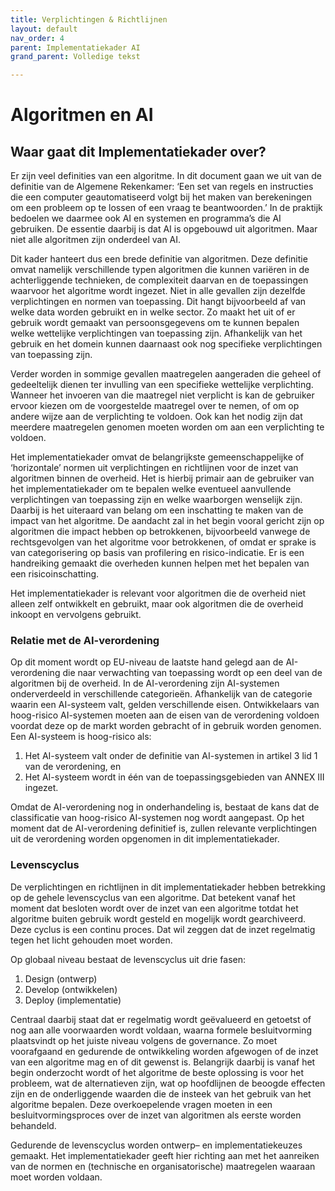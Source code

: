 ```yaml
---
title: Verplichtingen & Richtlijnen
layout: default
nav_order: 4
parent: Implementatiekader AI
grand_parent: Volledige tekst

---
```


# Algoritmen en AI

## **Waar gaat dit Implementatiekader over?**

Er zijn veel definities van een algoritme. In dit document gaan we uit van de definitie van de Algemene Rekenkamer: ‘Een set van regels en instructies die een computer geautomatiseerd volgt bij het maken van berekeningen om een probleem op te lossen of een vraag te beantwoorden.’ In de praktijk bedoelen we daarmee ook AI en systemen en programma’s die AI gebruiken. De essentie daarbij is dat AI is opgebouwd uit algoritmen. Maar niet alle algoritmen zijn onderdeel van AI.

Dit kader hanteert dus een brede definitie van algoritmen. Deze definitie omvat namelijk verschillende typen algoritmen die kunnen variëren in de achterliggende technieken, de complexiteit daarvan en de toepassingen waarvoor het algoritme wordt ingezet. Niet in alle gevallen zijn dezelfde verplichtingen en normen van toepassing. Dit hangt bijvoorbeeld af van welke data worden gebruikt en in welke sector. Zo maakt het uit of er gebruik wordt gemaakt van persoonsgegevens om te kunnen bepalen welke wettelijke verplichtingen van toepassing zijn. Afhankelijk van het gebruik en het domein kunnen daarnaast ook nog specifieke verplichtingen van toepassing zijn.

Verder worden in sommige gevallen maatregelen aangeraden die geheel of gedeeltelijk dienen ter invulling van een specifieke wettelijke verplichting. Wanneer het invoeren van die maatregel niet verplicht is kan de gebruiker ervoor kiezen om de voorgestelde maatregel over te nemen, of om op andere wijze aan de verplichting te voldoen. Ook kan het nodig zijn dat meerdere maatregelen genomen moeten worden om aan een verplichting te voldoen.

Het implementatiekader omvat de belangrijkste gemeenschappelijke of ‘horizontale’ normen uit verplichtingen en richtlijnen voor de inzet van algoritmen binnen de overheid. Het is hierbij primair aan de gebruiker van het implementatiekader om te bepalen welke eventueel aanvullende verplichtingen van toepassing zijn en welke waarborgen wenselijk zijn. Daarbij is het uiteraard van belang om een inschatting te maken van de impact van het algoritme. De aandacht zal in het begin vooral gericht zijn op algoritmen die impact hebben op betrokkenen, bijvoorbeeld vanwege de rechtsgevolgen van het algoritme voor betrokkenen, of omdat er sprake is van categorisering op basis van profilering en risico-indicatie. Er is een handreiking gemaakt die overheden kunnen helpen met het bepalen van een risicoinschatting.

Het implementatiekader is relevant voor algoritmen die de overheid niet alleen zelf ontwikkelt en gebruikt, maar ook algoritmen die de overheid inkoopt en vervolgens gebruikt.

### **Relatie met de AI-verordening**

Op dit moment wordt op EU-niveau de laatste hand gelegd aan de AI-verordening die naar verwachting van toepassing wordt op een deel van de algoritmen bij de overheid. In de AI-verordening zijn AI-systemen onderverdeeld in verschillende categorieën. Afhankelijk van de categorie waarin een AI-systeem valt, gelden verschillende eisen. Ontwikkelaars van hoog-risico AI-systemen moeten aan de eisen van de verordening voldoen voordat deze op de markt worden gebracht of in gebruik worden genomen. Een AI-systeem is hoog-risico als:

1. Het AI-systeem valt onder de definitie van AI-systemen in artikel 3 lid 1 van de verordening, en
2. Het AI-systeem wordt in één van de toepassingsgebieden van ANNEX III ingezet.

Omdat de AI-verordening nog in onderhandeling is, bestaat de kans dat de classificatie van hoog-risico AI-systemen nog wordt aangepast. Op het moment dat de AI-verordening definitief is, zullen relevante verplichtingen uit de verordening worden opgenomen in dit implementatiekader.

### **Levenscyclus**

De verplichtingen en richtlijnen in dit implementatiekader hebben betrekking op de gehele levenscyclus van een algoritme. Dat betekent vanaf het moment dat besloten wordt over de inzet van een algoritme totdat het algoritme buiten gebruik wordt gesteld en mogelijk wordt gearchiveerd. Deze cyclus is een continu proces. Dat wil zeggen dat de inzet regelmatig tegen het licht gehouden moet worden.

Op globaal niveau bestaat de levenscyclus uit drie fasen:

1. Design (ontwerp)
2. Develop (ontwikkelen)
3. Deploy (implementatie)

Centraal daarbij staat dat er regelmatig wordt geëvalueerd en getoetst of nog aan alle voorwaarden wordt voldaan, waarna formele besluitvorming plaatsvindt op het juiste niveau volgens de governance. Zo moet voorafgaand en gedurende de ontwikkeling worden afgewogen of de inzet van een algoritme mag en of dit gewenst is. Belangrijk daarbij is vanaf het begin onderzocht wordt of het algoritme de beste oplossing is voor het probleem, wat de alternatieven zijn, wat op hoofdlijnen de beoogde effecten zijn en de onderliggende waarden die de insteek van het gebruik van het algoritme bepalen. Deze overkoepelende vragen moeten in een besluitvormingsproces over de inzet van algoritmen als eerste worden behandeld.

Gedurende de levenscyclus worden ontwerp– en implementatiekeuzes gemaakt. Het implementatiekader geeft hier richting aan met het aanreiken van de normen en (technische en organisatorische) maatregelen waaraan moet worden voldaan.